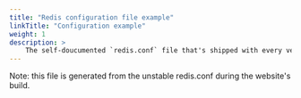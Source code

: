 ```yaml
---
title: "Redis configuration file example"
linkTitle: "Configuration example"
weight: 1
description: >
    The self-doucumented `redis.conf` file that's shipped with every version.
---
```


Note: this file is generated from the unstable redis.conf during the website's build.
